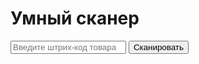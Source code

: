 <!DOCTYPE html>
<html lang="en">
<head>
    <meta charset="UTF-8">
    <title>Умный сканер</title>
</head>
<body>
    <h1>Умный сканер</h1>
    <form>
        <input type="text" name="barcode" placeholder="Введите штрих-код товара">
        <button type="submit">Сканировать</button>
    </form>
    <div id="product-info"></div>
</body>
</html>
